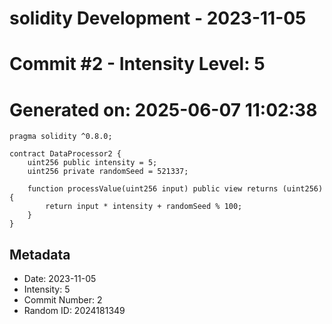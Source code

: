 ﻿# solidity Development - 2023-11-05
# Commit #2 - Intensity Level: 5
# Generated on: 2025-06-07 11:02:38
```solidity
pragma solidity ^0.8.0;

contract DataProcessor2 {
    uint256 public intensity = 5;
    uint256 private randomSeed = 521337;

    function processValue(uint256 input) public view returns (uint256) {
        return input * intensity + randomSeed % 100;
    }
}
```
## Metadata
- Date: 2023-11-05
- Intensity: 5
- Commit Number: 2
- Random ID: 2024181349
